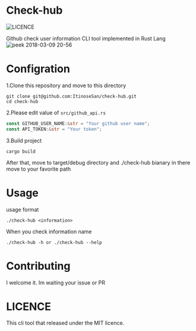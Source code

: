 # Check-hub
![LICENCE](https://img.shields.io/packagist/l/doctrine/orm.svg)

Github check user information CLI tool implemented in Rust Lang
![peek 2018-03-09 20-56](https://user-images.githubusercontent.com/24353841/37239141-4c88fa30-2479-11e8-8e21-4d806b0d03c0.gif)
# Configration
1.Clone this repository and move to this directory
```
git clone git@github.com:ItinoseSan/check-hub.git
cd check-hub
```
2.Please edit value of ```src/github_api.rs```
```rust
const GITHUB_USER_NAME:&str = "Your github user name";
const API_TOKEN:&str = "Your token";
```
3.Build project 
```
cargo build
```
After that, move to target/debug directory and ./check-hub bianary in there move to your favorite path
# Usage
usage format
```
./check-hub <information>
````
When you check information name 
````
./check-hub -h or ./check-hub --help
````
# Contributing
I welcome it. Im waiting your issue or PR
# LICENCE
This cli tool that released under the MIT licence.
